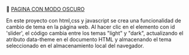 🔗 <a href="https://marceloadan73.github.io/Modo-Oscuro/">PAGINA CON MODO OSCURO</a>

En este proyecto con html,css y javascript se crea una funcionalidad de cambio de tema en la página web. Al hacer clic en el elemento con id 'slider', el código cambia entre los temas "light" y "dark", actualizando el atributo data-theme en el documento HTML y almacenando el tema seleccionado en el almacenamiento local del navegador.
